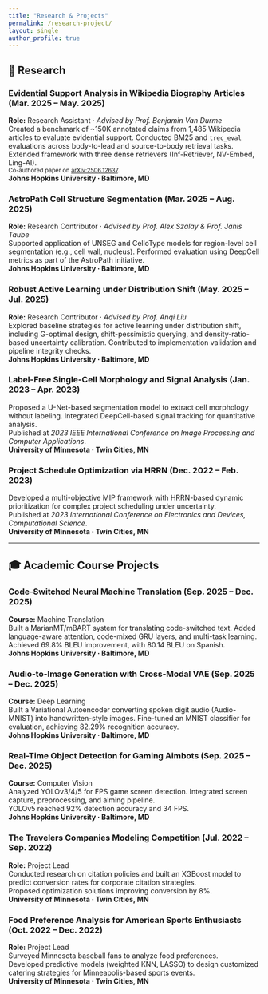 ```yaml
---
title: "Research & Projects"
permalink: /research-project/
layout: single
author_profile: true
---
```


## 🧪 Research  

### Evidential Support Analysis in Wikipedia Biography Articles (Mar. 2025 – May. 2025)  
**Role:** Research Assistant · *Advised by Prof. Benjamin Van Durme*  
Created a benchmark of ~150K annotated claims from 1,485 Wikipedia articles to evaluate evidential support. Conducted BM25 and `trec_eval` evaluations across body-to-lead and source-to-body retrieval tasks. Extended framework with three dense retrievers (Inf-Retriever, NV-Embed, Ling-AI).  
<span style="font-size:smaller">Co-authored paper on [arXiv:2506.12637](https://arxiv.org/abs/2506.12637).</span>  
**Johns Hopkins University · Baltimore, MD**

### AstroPath Cell Structure Segmentation (Mar. 2025 – Aug. 2025)  
**Role:** Research Contributor · *Advised by Prof. Alex Szalay & Prof. Janis Taube*  
Supported application of UNSEG and CelloType models for region-level cell segmentation (e.g., cell wall, nucleus). Performed evaluation using DeepCell metrics as part of the AstroPath initiative.  
**Johns Hopkins University · Baltimore, MD**

### Robust Active Learning under Distribution Shift (May. 2025 – Jul. 2025)  
**Role:** Research Contributor · *Advised by Prof. Anqi Liu*  
Explored baseline strategies for active learning under distribution shift, including G-optimal design, shift-pessimistic querying, and density-ratio-based uncertainty calibration. Contributed to implementation validation and pipeline integrity checks.  
**Johns Hopkins University · Baltimore, MD**

### Label-Free Single-Cell Morphology and Signal Analysis (Jan. 2023 – Apr. 2023)  
Proposed a U-Net-based segmentation model to extract cell morphology without labeling. Integrated DeepCell-based signal tracking for quantitative analysis.  
Published at *2023 IEEE International Conference on Image Processing and Computer Applications*.  
**University of Minnesota · Twin Cities, MN**

### Project Schedule Optimization via HRRN (Dec. 2022 – Feb. 2023)  
Developed a multi-objective MIP framework with HRRN-based dynamic prioritization for complex project scheduling under uncertainty.  
Published at *2023 International Conference on Electronics and Devices, Computational Science*.  
**University of Minnesota · Twin Cities, MN**

---

## 🎓 Academic Course Projects  

### Code-Switched Neural Machine Translation (Sep. 2025 – Dec. 2025)  
**Course:** Machine Translation  
Built a MarianMT/mBART system for translating code-switched text. Added language-aware attention, code-mixed GRU layers, and multi-task learning.  
Achieved 69.8% BLEU improvement, with 80.14 BLEU on Spanish.  
**Johns Hopkins University · Baltimore, MD**

### Audio-to-Image Generation with Cross-Modal VAE (Sep. 2025 – Dec. 2025)  
**Course:** Deep Learning  
Built a Variational Autoencoder converting spoken digit audio (Audio-MNIST) into handwritten-style images. Fine-tuned an MNIST classifier for evaluation, achieving 82.29% recognition accuracy.  
**Johns Hopkins University · Baltimore, MD**

### Real-Time Object Detection for Gaming Aimbots (Sep. 2025 – Dec. 2025)  
**Course:** Computer Vision  
Analyzed YOLOv3/4/5 for FPS game screen detection. Integrated screen capture, preprocessing, and aiming pipeline.  
YOLOv5 reached 92% detection accuracy and 34 FPS.  
**Johns Hopkins University · Baltimore, MD**

### The Travelers Companies Modeling Competition (Jul. 2022 – Sep. 2022)  
**Role:** Project Lead  
Conducted research on citation policies and built an XGBoost model to predict conversion rates for corporate citation strategies.  
Proposed optimization solutions improving conversion by 8%.  
**University of Minnesota · Twin Cities, MN**

### Food Preference Analysis for American Sports Enthusiasts (Oct. 2022 – Dec. 2022)  
**Role:** Project Lead  
Surveyed Minnesota baseball fans to analyze food preferences.  
Developed predictive models (weighted KNN, LASSO) to design customized catering strategies for Minneapolis-based sports events.  
**University of Minnesota · Twin Cities, MN**
